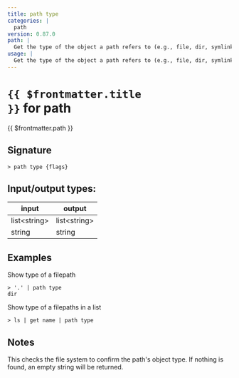 ```yaml
---
title: path type
categories: |
  path
version: 0.87.0
path: |
  Get the type of the object a path refers to (e.g., file, dir, symlink).
usage: |
  Get the type of the object a path refers to (e.g., file, dir, symlink).
---
```

<!-- This file is automatically generated. Please edit the command in https://github.com/nushell/nushell instead. -->

# <code>{{ $frontmatter.title }}</code> for path

<div class='command-title'>{{ $frontmatter.path }}</div>

## Signature

```> path type {flags} ```


## Input/output types:

| input        | output       |
| ------------ | ------------ |
| list\<string\> | list\<string\> |
| string       | string       |
## Examples

Show type of a filepath
```nu
> '.' | path type
dir
```

Show type of a filepaths in a list
```nu
> ls | get name | path type

```

## Notes
This checks the file system to confirm the path's object type.
If nothing is found, an empty string will be returned.